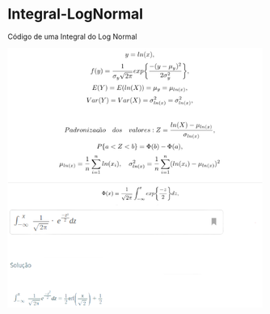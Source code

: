 # Integral-LogNormal
Código de uma Integral do Log Normal

<img align="center" src="imagens/1.png">
<img align="center" src="imagens/3.png">
<img align="center" src="imagens/2.png">
